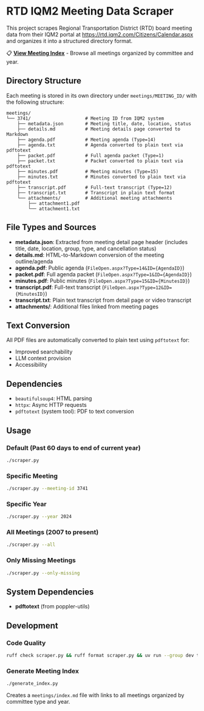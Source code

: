 # RTD IQM2 Meeting Data Scraper

This project scrapes Regional Transportation District (RTD) board meeting data from their IQM2 portal at https://rtd.iqm2.com/Citizens/Calendar.aspx and organizes it into a structured directory format.

📋 **[View Meeting Index](meetings/index.md)** - Browse all meetings organized by committee and year.

## Directory Structure

Each meeting is stored in its own directory under `meetings/MEETING_ID/` with the following structure:

```
meetings/
└── 3741/                    # Meeting ID from IQM2 system
    ├── metadata.json        # Meeting title, date, location, status
    ├── details.md           # Meeting details page converted to Markdown
    ├── agenda.pdf           # Meeting agenda (Type=14)
    ├── agenda.txt           # Agenda converted to plain text via pdftotext
    ├── packet.pdf           # Full agenda packet (Type=1)
    ├── packet.txt           # Packet converted to plain text via pdftotext
    ├── minutes.pdf          # Meeting minutes (Type=15)
    ├── minutes.txt          # Minutes converted to plain text via pdftotext
    ├── transcript.pdf       # Full-text transcript (Type=12)
    ├── transcript.txt       # Transcript in plain text format
    └── attachments/         # Additional meeting attachments
        ├── attachment1.pdf
        └── attachment1.txt
```

## File Types and Sources

- **metadata.json**: Extracted from meeting detail page header (includes title, date, location, group, type, and cancellation status)
- **details.md**: HTML-to-Markdown conversion of the meeting outline/agenda
- **agenda.pdf**: Public agenda (`FileOpen.aspx?Type=14&ID={AgendaID}`)
- **packet.pdf**: Full agenda packet (`FileOpen.aspx?Type=1&ID={AgendaID}`)
- **minutes.pdf**: Public minutes (`FileOpen.aspx?Type=15&ID={MinutesID}`)
- **transcript.pdf**: Full-text transcript (`FileOpen.aspx?Type=12&ID={MinutesID}`)
- **transcript.txt**: Plain text transcript from detail page or video transcript
- **attachments/**: Additional files linked from meeting pages

## Text Conversion

All PDF files are automatically converted to plain text using `pdftotext` for:
- Improved searchability
- LLM context provision
- Accessibility

## Dependencies

- `beautifulsoup4`: HTML parsing
- `httpx`: Async HTTP requests
- `pdftotext` (system tool): PDF to text conversion

## Usage

### Default (Past 60 days to end of current year)
```bash
./scraper.py
```

### Specific Meeting
```bash
./scraper.py --meeting-id 3741
```

### Specific Year
```bash
./scraper.py --year 2024
```

### All Meetings (2007 to present)
```bash
./scraper.py --all
```

### Only Missing Meetings
```bash
./scraper.py --only-missing
```

## System Dependencies

- **pdftotext** (from poppler-utils)

## Development

### Code Quality

```bash
ruff check scraper.py && ruff format scraper.py && uv run --group dev ty check scraper.py
```

### Generate Meeting Index

```bash
./generate_index.py
```

Creates a `meetings/index.md` file with links to all meetings organized by committee type and year.